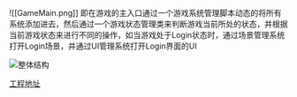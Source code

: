 ![[GameMain.png]]
即在游戏的主入口通过一个游戏系统管理脚本动态的将所有系统添加进去，然后通过一个游戏状态管理类来判断游戏当前所处的状态，并根据当前游戏状态来进行不同的操作，如当游戏处于Login状态时，通过场景管理系统打开Login场景，并通过UI管理系统打开Login界面的UI

![整体结构](https://github.com/shishouheng/Unity-learning/blob/main/images/GameMain.png)



[工程地址](https://github.com/shishouheng/Unity-learning/tree/main/note/%E9%80%9A%E8%BF%87%E7%8A%B6%E6%80%81%E6%A8%A1%E5%BC%8F%E5%92%8C%E7%AE%A1%E7%90%86%E8%80%85%E6%A8%A1%E5%BC%8F%E6%90%AD%E5%BB%BA%E6%B8%B8%E6%88%8F%E6%A1%86%E6%9E%B6)

